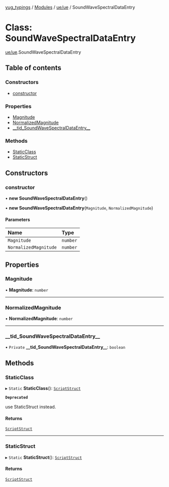[yug_typings](../README.md) / [Modules](../modules.md) / [ue/ue](../modules/ue_ue.md) / SoundWaveSpectralDataEntry

# Class: SoundWaveSpectralDataEntry

[ue/ue](../modules/ue_ue.md).SoundWaveSpectralDataEntry

## Table of contents

### Constructors

- [constructor](ue_ue.SoundWaveSpectralDataEntry.md#constructor)

### Properties

- [Magnitude](ue_ue.SoundWaveSpectralDataEntry.md#magnitude)
- [NormalizedMagnitude](ue_ue.SoundWaveSpectralDataEntry.md#normalizedmagnitude)
- [\_\_tid\_SoundWaveSpectralDataEntry\_\_](ue_ue.SoundWaveSpectralDataEntry.md#__tid_soundwavespectraldataentry__)

### Methods

- [StaticClass](ue_ue.SoundWaveSpectralDataEntry.md#staticclass)
- [StaticStruct](ue_ue.SoundWaveSpectralDataEntry.md#staticstruct)

## Constructors

### constructor

• **new SoundWaveSpectralDataEntry**()

• **new SoundWaveSpectralDataEntry**(`Magnitude`, `NormalizedMagnitude`)

#### Parameters

| Name | Type |
| :------ | :------ |
| `Magnitude` | `number` |
| `NormalizedMagnitude` | `number` |

## Properties

### Magnitude

• **Magnitude**: `number`

___

### NormalizedMagnitude

• **NormalizedMagnitude**: `number`

___

### \_\_tid\_SoundWaveSpectralDataEntry\_\_

• `Private` **\_\_tid\_SoundWaveSpectralDataEntry\_\_**: `boolean`

## Methods

### StaticClass

▸ `Static` **StaticClass**(): [`ScriptStruct`](ue_ue.ScriptStruct.md)

**`Deprecated`**

use StaticStruct instead.

#### Returns

[`ScriptStruct`](ue_ue.ScriptStruct.md)

___

### StaticStruct

▸ `Static` **StaticStruct**(): [`ScriptStruct`](ue_ue.ScriptStruct.md)

#### Returns

[`ScriptStruct`](ue_ue.ScriptStruct.md)
